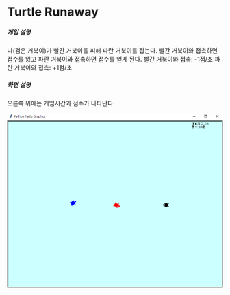 # Turtle Runaway
##### 게임 설명
나(검은 거북이)가 빨간 거북이를 피해 파란 거북이를 잡는다.
빨간 거북이와 접촉하면 점수를 잃고 파란 거북이와 접촉하면 점수를 얻게 된다.
빨간 거북이와 접촉: -1점/초
파란 거북이와 접촉: +1점/초

##### 화면 설명
오른쪽 위에는 게임시간과 점수가 나타난다.
<p>
<img src="turtle_runaway.jpg"/>
</p>
